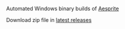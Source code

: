 Automated Windows binary builds of [Aesprite][]

Download zip file in [latest releases][]

[Aesprite]: https://github.com/aseprite/aseprite
[latest releases]: https://github.com/mmozeiko/aseprite-bin/releases/latest
